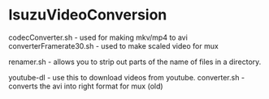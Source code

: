 # IsuzuVideoConversion

codecConverter.sh       - used for making mkv/mp4 to avi
converterFramerate30.sh - used to make scaled video for mux

renamer.sh              - allows you to strip out parts of the name of files in a directory.

youtube-dl              - use this to download videos from youtube.
converter.sh            - converts the avi into right format for mux (old)

